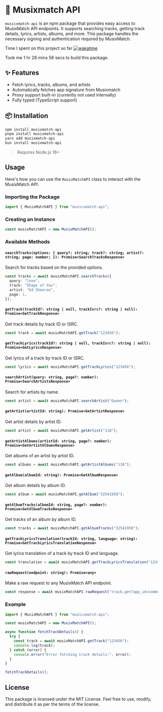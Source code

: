 # 🎵 Musixmatch API

`musicxmatch-api` is an npm package that provides easy access to MusixMatch API endpoints. It supports searching tracks, getting track details, lyrics, artists, albums, and more. This package handles the necessary signing and authentication required by MusixMatch.

Time I spent on this project so far
[![wakatime](https://wakatime.com/badge/user/8f5cbfd7-edb6-4430-b79e-9c46ccb2d9a5/project/58c3a103-1495-4cd3-9782-ac54a1215025.svg)](https://wakatime.com/badge/user/8f5cbfd7-edb6-4430-b79e-9c46ccb2d9a5/project/58c3a103-1495-4cd3-9782-ac54a1215025)

Took me 1 hr 28 mins 56 secs to build this package.

## ✨ Features

- Fetch lyrics, tracks, albums, and artists
- Automatically fetches app signature from Musixmatch
- Proxy support built-in (currently not used internally)
- Fully typed (TypeScript support)

## 📦 Installation

```bash
npm install musixmatch-api
pnpm install musixmatch-api
yarn add musixmatch-api
bun install musixmatch-api
```

> Requires Node.js 16+

## Usage

Here's how you can use the `MusixMatchAPI` class to interact with the MusixMatch API:

### Importing the Package

```typescript
import { MusixMatchAPI } from "musicxmatch-api";
```

### Creating an Instance

```typescript
const musixMatchAPI = new MusixMatchAPI();
```

### Available Methods

#### `searchTracks(options: { query?: string; track?: string; artist?: string; page: number; }): Promise<SearchTracksResponse>`

Search for tracks based on the provided options.

```typescript
const tracks = await musixMatchAPI.searchTracks({
  query: "love",
  track: "Shape of You",
  artist: "Ed Sheeran",
  page: 1,
});
```

#### `getTrack(trackId?: string | null, trackIsrc?: string | null): Promise<GetTrackResponse>`

Get track details by track ID or ISRC.

```typescript
const track = await musixMatchAPI.getTrack("123456");
```

#### `getTrackLyrics(trackId?: string | null, trackIsrc?: string | null): Promise<GetLyricsResponse>`

Get lyrics of a track by track ID or ISRC.

```typescript
const lyrics = await musixMatchAPI.getTrackLyrics("123456");
```

#### `searchArtist(query: string, page?: number): Promise<SearchArtistsResponse>`

Search for artists by name.

```typescript
const artist = await musixMatchAPI.searchArtist("Queen");
```

#### `getArtist(artistId: string): Promise<GetArtistResponse>`

Get artist details by artist ID.

```typescript
const artist = await musixMatchAPI.getArtist("118");
```

#### `getArtistAlbums(artistId: string, page?: number): Promise<GetArtistAlbumsResponse>`

Get albums of an artist by artist ID.

```typescript
const albums = await musixMatchAPI.getArtistAlbums("118");
```

#### `getAlbum(albumId: string): Promise<GetAlbumResponse>`

Get album details by album ID.

```typescript
const album = await musixMatchAPI.getAlbum("32541950");
```

#### `getAlbumTracks(albumId: string, page?: number): Promise<GetAlbumTracksResponse>`

Get tracks of an album by album ID.

```typescript
const tracks = await musixMatchAPI.getAlbumTracks("32541950");
```

#### `getTrackLyricsTranslation(trackId: string, language: string): Promise<GetTrackLyricsTranslationResponse>`

Get lyrics translation of a track by track ID and language.

```typescript
const translation = await musixMatchAPI.getTrackLyricsTranslation("123456", "es");
```

#### `rawRequest(endpoint: string): Promise<any>`

Make a raw request to any MusixMatch API endpoint.

```typescript
const response = await musixMatchAPI.rawRequest("track.get?app_id=community-app-v1.0&format=json&track_id=123456");
```

### Example

```typescript
import { MusixMatchAPI } from "musicxmatch-api";

const musixMatchAPI = new MusixMatchAPI();

async function fetchTrackDetails() {
  try {
    const track = await musixMatchAPI.getTrack("123456");
    console.log(track);
  } catch (error) {
    console.error("Error fetching track details:", error);
  }
}

fetchTrackDetails();
```

## License

This package is licensed under the MIT License.
Feel free to use, modify, and distribute it as per the terms of the license.
